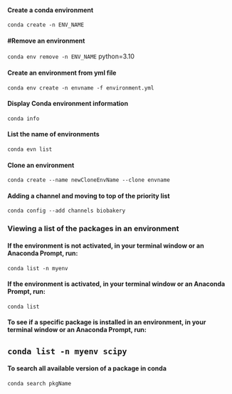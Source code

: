 #### Create a conda environment
`conda create -n ENV_NAME`


#### #Remove an environment
`conda env remove -n ENV_NAME` python=3.10


#### Create an environment from yml file
`conda env create -n envname -f environment.yml`


#### Display Conda environment information
`conda info`


#### List the name of environments
`conda evn list`


#### Clone an environment
`conda create --name newCloneEnvName --clone envname`

#### Adding a channel and moving to top of the priority list
`conda config --add channels biobakery`


### Viewing a list of the packages in an environment
#### If the environment is not activated, in your terminal window or an Anaconda Prompt, run:
`conda list -n myenv`


#### If the environment is activated, in your terminal window or an Anaconda Prompt, run:
`conda list`


#### To see if a specific package is installed in an environment, in your terminal window or an Anaconda Prompt, run:
`conda list -n myenv scipy`
----------
#### To search all available version of a package in conda
`conda search pkgName`





